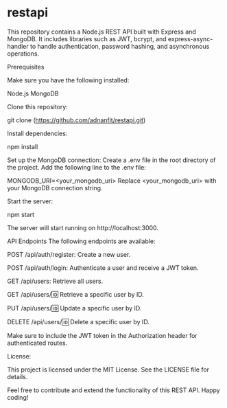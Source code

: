 # restapi

This repository contains a Node.js REST API built with Express and MongoDB. 
It includes libraries such as JWT, bcrypt, and express-async-handler to handle authentication, password hashing, and asynchronous operations.

Prerequisites

Make sure you have the following installed:

Node.js
MongoDB

Clone this repository:

git clone (https://github.com/adnanfit/restapi.git)

Install dependencies:

npm install

Set up the MongoDB connection:
Create a .env file in the root directory of the project.
Add the following line to the .env file:

MONGODB_URI=<your_mongodb_uri>
Replace <your_mongodb_uri> with your MongoDB connection string.

Start the server:

npm start

The server will start running on http://localhost:3000.


API Endpoints
The following endpoints are available:

POST /api/auth/register: Create a new user.

POST /api/auth/login: Authenticate a user and receive a JWT token.

GET /api/users: Retrieve all users.

GET /api/users/:id: Retrieve a specific user by ID.

PUT /api/users/:id: Update a specific user by ID.

DELETE /api/users/:id: Delete a specific user by ID.

Make sure to include the JWT token in the Authorization header for authenticated routes.



License:

This project is licensed under the MIT License. See the LICENSE file for details.

Feel free to contribute and extend the functionality of this REST API. Happy coding!
